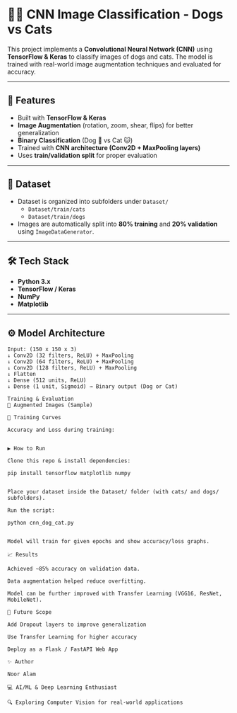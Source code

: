 # 🐶🐱 CNN Image Classification - Dogs vs Cats  

This project implements a **Convolutional Neural Network (CNN)** using **TensorFlow & Keras** to classify images of dogs and cats. The model is trained with real-world image augmentation techniques and evaluated for accuracy.  

---

## 🚀 Features
- Built with **TensorFlow & Keras**
- **Image Augmentation** (rotation, zoom, shear, flips) for better generalization  
- **Binary Classification** (Dog 🐶 vs Cat 🐱)  
- Trained with **CNN architecture (Conv2D + MaxPooling layers)**  
- Uses **train/validation split** for proper evaluation  

---

## 📂 Dataset
- Dataset is organized into subfolders under `Dataset/`
  - `Dataset/train/cats`
  - `Dataset/train/dogs`
- Images are automatically split into **80% training** and **20% validation** using `ImageDataGenerator`.

---

## 🛠️ Tech Stack
- **Python 3.x**
- **TensorFlow / Keras**
- **NumPy**
- **Matplotlib**

---

## ⚙️ Model Architecture
```text
Input: (150 x 150 x 3)
↓ Conv2D (32 filters, ReLU) + MaxPooling
↓ Conv2D (64 filters, ReLU) + MaxPooling
↓ Conv2D (128 filters, ReLU) + MaxPooling
↓ Flatten
↓ Dense (512 units, ReLU)
↓ Dense (1 unit, Sigmoid) → Binary output (Dog or Cat)

Training & Evaluation
🔹 Augmented Images (Sample)

🔹 Training Curves

Accuracy and Loss during training:


▶️ How to Run

Clone this repo & install dependencies:

pip install tensorflow matplotlib numpy


Place your dataset inside the Dataset/ folder (with cats/ and dogs/ subfolders).

Run the script:

python cnn_dog_cat.py


Model will train for given epochs and show accuracy/loss graphs.

📈 Results

Achieved ~85% accuracy on validation data.

Data augmentation helped reduce overfitting.

Model can be further improved with Transfer Learning (VGG16, ResNet, MobileNet).

📌 Future Scope

Add Dropout layers to improve generalization

Use Transfer Learning for higher accuracy

Deploy as a Flask / FastAPI Web App

✨ Author

Noor Alam

💻 AI/ML & Deep Learning Enthusiast

🔍 Exploring Computer Vision for real-world applications